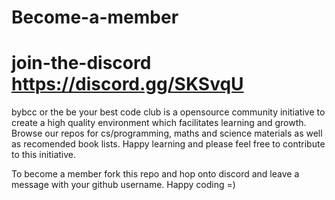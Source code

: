 # Become-a-member
# join-the-discord https://discord.gg/SKSvqU
bybcc or the be your best code club is a opensource community initiative to create a high quality environment which facilitates learning and growth. Browse our repos for cs/programming, maths and science materials as well as recomended book lists. Happy learning and please feel free to contribute to this initiative.

To become a member fork this repo and hop onto discord and leave a message with your github username. Happy coding =)
